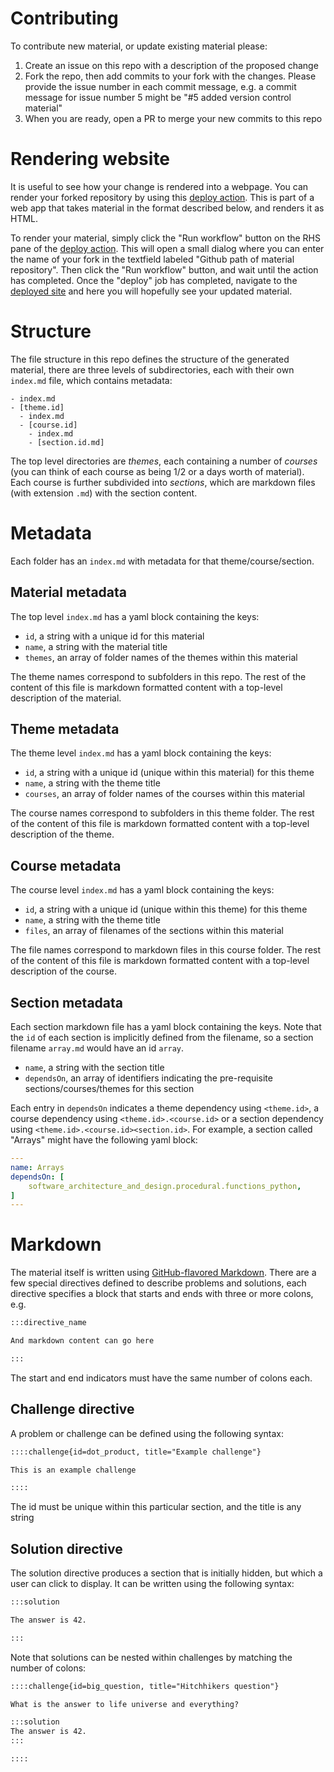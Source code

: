 # Contributing 

To contribute new material, or update existing material please:
  1. Create an issue on this repo with a description of the proposed change
  2. Fork the repo, then add commits to your fork with the changes. Please provide the issue number in each commit message, e.g. a commit message for issue number 5 might be "#5 added version control material"
  3. When you are ready, open a PR to merge your new commits to this repo

# Rendering website

It is useful to see how your change is rendered into a webpage. You can render
your forked repository by using this [deploy
action](https://github.com/OxfordRSE/gutenberg/actions/workflows/deploy.yml).
This is part of a web app that takes material in the format described below, and
renders it as HTML. 

To render your material, simply click the "Run workflow"
button on the RHS pane of the [deploy
action](https://github.com/OxfordRSE/gutenberg/actions/workflows/deploy.yml).
This will open a small dialog where you can enter the name of your fork in the
textfield labeled "Github path of material repository". Then click the "Run
workflow" button, and wait until the action has completed. Once the "deploy" job
has completed, navigate to the [deployed
site](https://oxfordrse.github.io/gutenberg/) and here you will hopefully see
your updated material.

# Structure

The file structure in this repo defines the structure of the generated material, there are three levels of subdirectories, each with their own `index.md` file, which contains metadata:

```
- index.md
- [theme.id]
  - index.md
  - [course.id]
    - index.md
    - [section.id.md]
```

The top level directories are *themes*, each containing a number of *courses* (you can think of each course as being 1/2 or a days worth of material). Each course is further subdivided into *sections*, which are markdown files (with extension `.md`) with the section content.

# Metadata

Each folder has an `index.md` with metadata for that theme/course/section.

## Material metadata

The top level `index.md` has a yaml block containing the keys:
  - `id`, a string with a unique id for this material
  - `name`, a string with the material title
  - `themes`, an array of folder names of the themes within this material

The theme names correspond to subfolders in this repo. The rest of the content of this file is markdown formatted content with a top-level description of the material.

## Theme metadata

The theme level `index.md` has a yaml block containing the keys:

  - `id`, a string with a unique id (unique within this material) for this theme
  - `name`, a string with the theme title
  - `courses`, an array of folder names of the courses within this material

The course names correspond to subfolders in this theme folder. The rest of the content of this file is markdown formatted content with a top-level description of the theme.

## Course metadata

The course level `index.md` has a yaml block containing the keys:

  - `id`, a string with a unique id (unique within this theme) for this theme
  - `name`, a string with the theme title
  - `files`, an array of filenames of the sections within this material

The file names correspond to markdown files in this course folder. The rest of the content of this file is markdown formatted content with a top-level description of the course.

## Section metadata

Each section markdown file has a yaml block containing the keys. Note that the `id` of each section is implicitly defined from the filename, so a section filename `array.md` would have an id `array`.

  - `name`, a string with the section title
  - `dependsOn`, an array of identifiers indicating the pre-requisite sections/courses/themes for this section

Each entry in `dependsOn` indicates a theme dependency using `<theme.id>`, a
course dependency using `<theme.id>.<course.id>` or a section dependency using
`<theme.id>.<course.id><section.id>`. For example, a section called "Arrays"
might have the following yaml block:

```yaml
---
name: Arrays
dependsOn: [
    software_architecture_and_design.procedural.functions_python,
]
---
```

# Markdown

The material itself is written using [GitHub-flavored
Markdown](https://docs.github.com/en/get-started/writing-on-github). There are a
few special directives defined to describe problems and solutions, each
directive specifies a block that starts and ends with three or more colons, e.g.

```md
:::directive_name

And markdown content can go here

:::
```

The start and end indicators must have the same number of colons each.

## Challenge directive

A problem or challenge can be defined using the following syntax:

```md
::::challenge{id=dot_product, title="Example challenge"}

This is an example challenge

::::
```

The id must be unique within this particular section, and the title is any string

## Solution directive

The solution directive produces a section that is initially hidden, but which a
user can click to display. It can be written using the following syntax:


```md
:::solution

The answer is 42.

:::
```

Note that solutions can be nested within challenges by matching the number of colons:


```md
::::challenge{id=big_question, title="Hitchhikers question"}

What is the answer to life universe and everything?

:::solution
The answer is 42.
:::

::::
```




